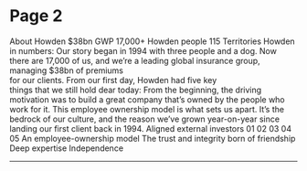 # Page 2

About Howden
$38bn
GWP
17,000+
Howden people
115
Territories
Howden in numbers:
Our story began in 1994 with 
three people and a dog. Now 
there are 17,000 of us, and we’re 
a leading global insurance group, 
managing $38bn of premiums  
for our clients.
From our first day, Howden had five key  
things that we still hold dear today:
From the beginning, the driving motivation was to 
build a great company that’s owned by the people 
who work for it.  This employee ownership model is 
what sets us apart. It’s the bedrock of our culture, 
and the reason we’ve grown year-on-year since 
landing our first client back in 1994.
Aligned external investors
01
02
03
04
05
An employee-ownership model 
The trust and integrity born of friendship 
Deep expertise
Independence


---